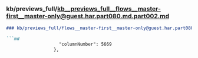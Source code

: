 ### kb/previews_full/kb__previews_full__flows__master-first__master-only@guest.har.part080.md.part002.md

```md
### kb/previews_full/flows__master-first__master-only@guest.har.part080.md (part 002)

```md
                    "columnNumber": 5669
                  },
   
```

```

```

